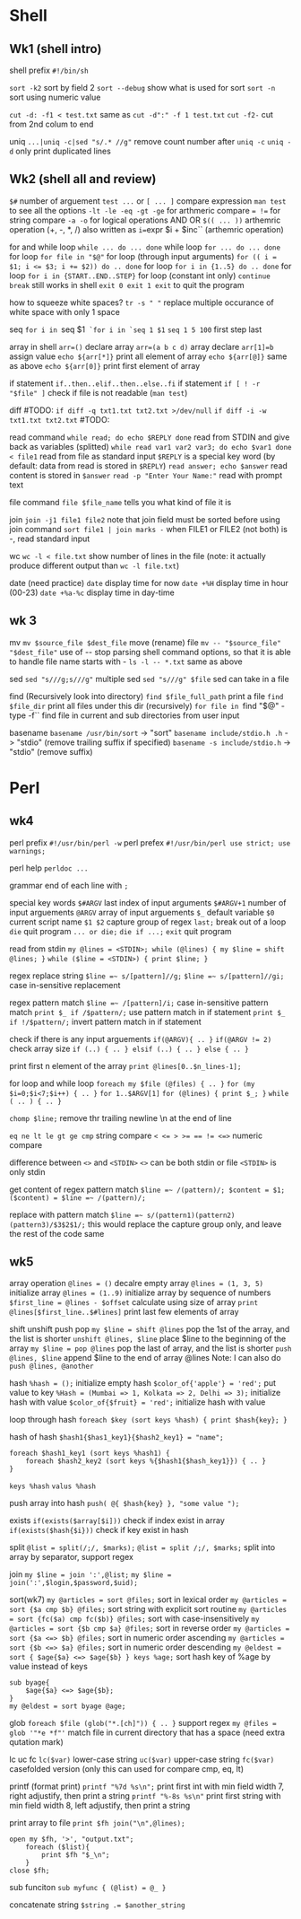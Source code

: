 # Shell
## Wk1 (shell intro)
shell prefix `#!/bin/sh`

`sort -k2` sort by field 2
`sort --debug` show what is used for sort
`sort -n` sort using numeric value

`cut -d: -f1 < test.txt` same as
`cut -d":" -f 1 test.txt`
`cut -f2-` cut from 2nd colum to end

uniq
`...|uniq -c|sed "s/.* //g"` remove count number after `uniq -c`
`uniq -d` only print duplicated lines

## Wk2 (shell all and review)
`$#` number of arguement
`test ...` or `[ ... ]` compare expression
`man test` to see all the options
`-lt -le -eq -gt -ge` for arthmeric compare
`= !=` for string compare
`-a -o` for logical operations AND OR
`$(( ... ))` arthemric operation (+, -, *, /)
also written as `i=`expr $i + $inc`` (arthemric operation)

for and while loop
`while ... do ... done` while loop
`for ... do ... done` for loop
`for file in "$@"` for loop (through input arguments)
`for (( i = $1; i <= $3; i += $2)) do .. done` for loop
`for i in {1..5} do .. done` for loop
`for i in {START..END..STEP}`  for loop (constant int only)
`continue break` still works in shell
`exit 0 exit 1 exit` to quit the program

how to squeeze white spaces?
`tr -s " "` replace multiple occurance of white space with only 1 space

seq
`for i in `seq $1``
`for i in `seq 1 $1``
`seq 1 5 100` first step last

array in shell
`arr=()` declare array
`arr=(a b c d)` array declare
`arr[1]=b` assign value
`echo ${arr[*]}` print all element of array
`echo ${arr[@]}` same as above
`echo ${arr[0]}` print first element of array

if statement
`if..then..elif..then..else..fi` if statement
`if [ ! -r "$file" ]` check if file is not readable (`man test`)

diff #TODO:
`if diff -q txt1.txt txt2.txt >/dev/null`
`if diff -i -w txt1.txt txt2.txt` #TODO:

read command
`while read; do echo $REPLY done` read from STDIN and give back as variables (splitted)
`while read var1 var2 var3; do echo $var1 done < file1` read from file as standard input
`$REPLY` is a special key word (by default: data from read is stored in `$REPLY`)
`read answer; echo $answer` read content is stored in `$answer`
`read -p "Enter Your Name:"` read with prompt text

file command
`file $file_name` tells you what kind of file it is

join
`join -j1 file1 file2` note that join field must be sorted before using join command
`sort file1 | join marks -` when FILE1 or FILE2 (not both) is -, read standard input

wc
`wc -l < file.txt` show number of lines in the file (note: it actually produce different output than `wc -l file.txt`)

date (need practice)
`date` display time for now
`date +%H` display time in hour (00-23)
`date +%a-%c` display time in day-time

## wk 3

mv
`mv $source_file $dest_file` move (rename) file
`mv -- "$source_file" "$dest_file"` use of -- stop parsing shell command options, so that it is able to handle file name starts with -
`ls -l -- *.txt` same as above

sed
`sed "s///g;s///g"` multiple sed
`sed "s///g" $file` sed can take in a file 

find (Recursively look into directory)
`find $file_full_path` print a file
`find $file_dir` print all files under this dir (recursively)
`for file in `find "$@" -type -f`` find file in current and sub directories from user input

basename
`basename /usr/bin/sort` -> "sort"
`basename include/stdio.h .h` -> "stdio" (remove trailing suffix if specified)
`basename -s include/stdio.h` -> "stdio" (remove suffix)

# Perl
## wk4
perl prefix `#!/usr/bin/perl -w`
perl prefex `#!/usr/bin/perl use strict; use warnings;`

perl help
`perldoc ...`

grammar
end of each line with `;`

special key words
`$#ARGV` last index of input arguments
`$#ARGV+1` number of input arguements
`@ARGV` array of input arguements
`$_` default variable
`$0` current script name
`$1 $2` capture group of regex
`last;` break out of a loop
`die` quit program `... or die;` `die if ...;`
`exit` quit program

read from stdin
`my @lines = <STDIN>; while (@lines) { my $line = shift @lines; }`
`while ($line = <STDIN>) { print $line; }`

regex replace string
`$line =~ s/[pattern]//g;`
`$line =~ s/[pattern]//gi;` case in-sensitive replacement

regex pattern match
`$line =~ /[pattern]/i;` case in-sensitive pattern match
`print $_ if /$pattern/;` use pattern match in if statement
`print $_ if !/$pattern/;` invert pattern match in if statement

check if there is any input arguements
`if(@ARGV){ .. }`
`if(@ARGV != 2)` check array size
`if (..) { .. } elsif (..) { .. } else { .. }`

print first n element of the array
`print @lines[0..$n_lines-1];`

for loop and while loop
`foreach my $file (@files) { .. }`
`for (my $i=0;$i<7;$i++) { .. }`
`for 1..$ARGV[1]`
`for (@lines) { print $_; }`
`while ( .. ) { .. } `

`chomp $line;` remove thr trailing newline \n at the end of line

`eq ne lt le gt ge cmp` string compare
`< <= > >= == != <=>` numeric compare

difference between `<>` and `<STDIN>`
`<>` can be both stdin or file
`<STDIN>` is only stdin

get content of regex pattern match
`$line =~ /(pattern)/; $content = $1;`
`($content) = $line =~ /(pattern)/;`

replace with pattern match
`$line =~ s/(pattern1)(pattern2)(pattern3)/$3$2$1/;` this would replace the capture group only, and leave the rest of the code same

## wk5
array operation
`@lines = ()` decalre empty array
`@lines = (1, 3, 5)` initialize array
`@lines = (1..9)` initialize array by sequence of numbers
`$first_line = @lines - $offset` calculate using size of array 
`print @lines[$first_line..$#lines]` print last few elements of array

shift unshift push pop
`my $line = shift @lines` pop the 1st of the array, and the list is shorter
`unshift @lines, $line` place $line to the beginning of the array
`my $line = pop @lines` pop the last of array, and the list is shorter
`push @lines, $line` append $line to the end of array @lines
Note: I can also do `push @lines, @another`

hash
`%hash = ();` initialize empty hash
`$color_of{'apple'} = 'red';` put value to key
`%Hash = (Mumbai => 1, Kolkata => 2, Delhi => 3);` initialize hash with value
`$color_of{$fruit} = 'red';` initialize hash with value

loop through hash
`foreach $key (sort keys %hash) { print $hash{key}; }`

hash of hash
`$hash1{$has1_key1}{$hash2_key1} = "name";`
```
foreach $hash1_key1 (sort keys %hash1) { 
    foreach $hash2_key2 (sort keys %{$hash1{$hash_key1}}) { .. }
}
```
`keys %hash`
`valus %hash`

push array into hash
`push( @{ $hash{key} }, "some value ");`

exists
`if(exists($array[$i]))` check if index exist in array
`if(exists($hash{$i}))` check if key exist in hash

split
`@list = split(/;/, $marks);`
`@list = split /;/, $marks;` split into array by separator, support regex

join
`my $line = join ':',@list;`
`my $line = join(':',$login,$password,$uid);`

sort(wk7)
`my @articles = sort @files;` sort in lexical order
`my @articles = sort {$a cmp $b} @files;` sort string with explicit sort routine 
`my @articles = sort {fc($a) cmp fc($b)} @files;` sort with case-insensitively
`my @articles = sort {$b cmp $a} @files;` sort in reverse order
`my @articles = sort {$a <=> $b} @files;` sort in numeric order ascending
`my @articles = sort {$b <=> $a} @files;` sort in numeric order descending
`my @eldest = sort { $age{$a} <=> $age{$b} } keys %age;` sort hash key of %age by value instead of keys
```
sub byage{
    $age{$a} <=> $age{$b};
}
my @eldest = sort byage @age;
```

glob
`foreach $file (glob("*.[ch]")) { .. }` support regex
`my @files = glob '"*e *f"'` match file in current directory that has a space (need extra qutation mark)

lc uc fc
`lc($var)` lower-case string
`uc($var)` upper-case string
`fc($var)` casefolded version (only this can used for compare cmp, eq, lt)

printf (format print)
`printf "%7d %s\n";` print first int with min field width 7, right adjustify, then print a string
`printf "%-8s %s\n"` print first string with min field width 8, left adjustify, then print a string

print array to file
`print $fh join("\n",@lines);`
```
open my $fh, '>', "output.txt";
    foreach ($list){
        print $fh "$_\n";
    }
close $fh;
```

sub funciton
`sub myfunc { (@list) = @_ }`

concatenate string
`$string .= $another_string`